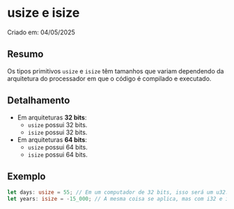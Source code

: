 # usize e isize
Criado em: 04/05/2025 

## Resumo
Os tipos primitivos `usize` e `isize` têm tamanhos que variam dependendo da arquitetura do processador em que o código é compilado e executado.

## Detalhamento
- Em arquiteturas **32 bits**:
    - `usize` possui 32 bits.
    - `isize` possui 32 bits.
- Em arquiteturas **64 bits**:
    - `usize` possui 64 bits.
    - `isize` possui 64 bits.

## Exemplo
```rust
let days: usize = 55; // Em um computador de 32 bits, isso será um u32. Em um computador de 64 bits, será um u64.
let years: isize = -15_000; // A mesma coisa se aplica, mas com i32 e i64.
```